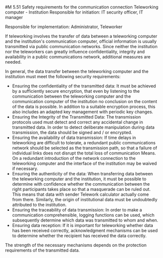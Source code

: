 #M 5.51 Safety requirements for the communication connection Teleworking computer - Institution
Responsible for initiation: IT security officer, IT manager

Responsible for implementation: Administrator, Teleworker

If teleworking involves the transfer of data between a teleworking computer and the institution's communication computer, official information is usually transmitted via public communication networks. Since neither the institution nor the teleworkers can greatly influence confidentiality, integrity and availability in a public communications network, additional measures are needed.

In general, the data transfer between the teleworking computer and the institution must meet the following security requirements:

* Ensuring the confidentiality of the transmitted data: It must be achieved by a sufficiently secure encryption, that even by listening to the communication between the teleworking computer and the communication computer of the institution no conclusion on the content of the data is possible. In addition to a suitable encryption process, this also includes an adapted key management with periodic key changes.
* Ensuring the Integrity of the Transmitted Data: The transmission protocols used must detect and correct any accidental change in transmitted data. In order to detect deliberate manipulation during data transmission, the data should be signed and / or encrypted.
* Ensuring the availability of data transmission: If time delays in teleworking are difficult to tolerate, a redundant public communications network should be selected as the transmission path, so that a failure of individual links does not disrupt the total loss of communication Means. On a redundant introduction of the network connection to the teleworking computer and the interface of the institution may be waived if necessary.
* Ensuring the authenticity of the data: When transferring data between the teleworking computer and the institution, it must be possible to determine with confidence whether the communication between the right participants takes place so that a masquerade can be ruled out. This means that data with sender Telework calculator actually come from there. Similarly, the origin of institutional data must be undoubtedly attributed to the institution.
* Ensuring the traceability of data transmission: In order to make a communication comprehensible, logging functions can be used, which subsequently determine which data was transmitted to whom and when.
* Ensuring data reception: If it is important for teleworking whether data has been received correctly, acknowledgment mechanisms can be used to determine whether the recipient has received the data correctly.


The strength of the necessary mechanisms depends on the protection requirements of the transmitted data.



